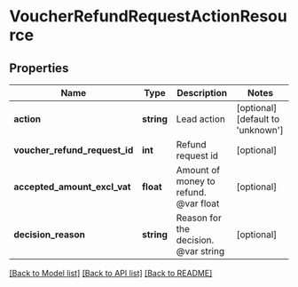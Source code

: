# VoucherRefundRequestActionResource

## Properties
Name | Type | Description | Notes
------------ | ------------- | ------------- | -------------
**action** | **string** | Lead action | [optional] [default to 'unknown']
**voucher_refund_request_id** | **int** | Refund request id | [optional] 
**accepted_amount_excl_vat** | **float** | Amount of money to refund. @var float | [optional] 
**decision_reason** | **string** | Reason for the decision. @var string | [optional] 

[[Back to Model list]](../README.md#documentation-for-models) [[Back to API list]](../README.md#documentation-for-api-endpoints) [[Back to README]](../README.md)


